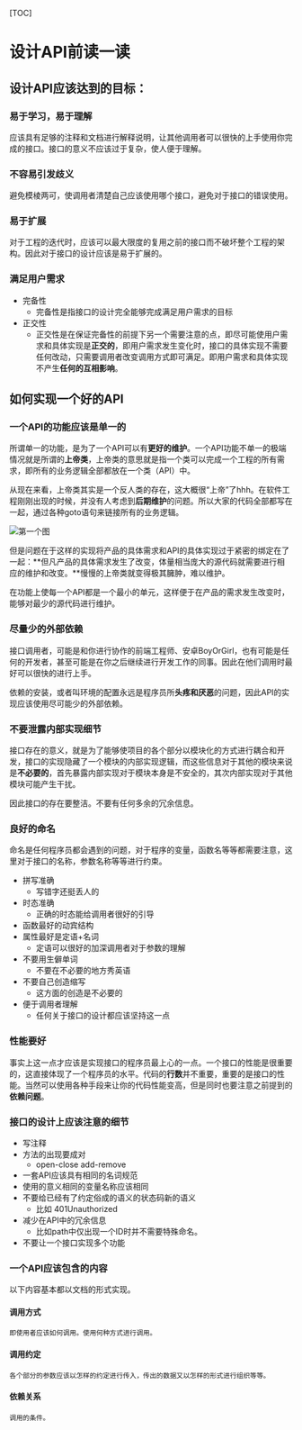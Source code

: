 [TOC]
# 设计API前读一读

## 设计API应该达到的目标：
### 易于学习，易于理解
应该具有足够的注释和文档进行解释说明，让其他调用者可以很快的上手使用你完成的接口。接口的意义不应该过于复杂，使人便于理解。

### 不容易引发歧义
避免模棱两可，使调用者清楚自己应该使用哪个接口，避免对于接口的错误使用。

### 易于扩展
对于工程的迭代时，应该可以最大限度的复用之前的接口而不破坏整个工程的架构。因此对于接口的设计应该是易于扩展的。

### 满足用户需求
+ 完备性
    + 完备性是指接口的设计完全能够完成满足用户需求的目标
+ 正交性
    + 正交性是在保证完备性的前提下另一个需要注意的点，即尽可能使用户需求和具体实现是**正交的**，即用户需求发生变化时，接口的具体实现不需要任何改动，只需要调用者改变调用方式即可满足。即用户需求和具体实现不产生**任何的互相影响**。

## **如何实现一个好的API**

### **一个API的功能应该是单一的**

所谓单一的功能，是为了一个API可以有**更好的维护**。一个API功能不单一的极端情况就是所谓的**上帝类**，上帝类的意思就是指一个类可以完成一个工程的所有需求，即所有的业务逻辑全部都放在一个类（API）中。

从现在来看，上帝类其实是一个反人类的存在，这大概很“上帝”了hhh。在软件工程刚刚出现的时候，并没有人考虑到**后期维护**的问题。所以大家的代码全部都写在一起，通过各种goto语句来链接所有的业务逻辑。

![第一个图](https://i.loli.net/2019/04/07/5ca9ab254defc.png)

但是问题在于这样的实现将产品的具体需求和API的具体实现过于紧密的绑定在了一起：**但凡产品的具体需求发生了改变，体量相当庞大的源代码就需要进行相应的维护和改变。**慢慢的上帝类就变得极其臃肿，难以维护。

在功能上使每一个API都是一个最小的单元，这样便于在产品的需求发生改变时，能够对最少的源代码进行维护。

### **尽量少的外部依赖**
接口调用者，可能是和你进行协作的前端工程师、安卓BoyOrGirl，也有可能是任何的开发者，甚至可能是在你之后继续进行开发工作的同事。因此在他们调用时最好可以很快的进行上手。

依赖的安装，或者叫环境的配置永远是程序员所**头疼和厌恶**的问题，因此API的实现应该使用尽可能少的外部依赖。

### **不要泄露内部实现细节**
接口存在的意义，就是为了能够使项目的各个部分以模块化的方式进行耦合和开发，接口的实现隐藏了一个模块的内部实现逻辑，而这些信息对于其他的模块来说是**不必要的**，首先暴露内部实现对于模块本身是不安全的，其次内部实现对于其他模块可能产生干扰。

因此接口的存在要整洁。不要有任何多余的冗余信息。

### **良好的命名**
命名是任何程序员都会遇到的问题，对于程序的变量，函数名等等都需要注意，这里对于接口的名称，参数名称等等进行约束。

+ 拼写准确
    + 写错字还挺丢人的
+ 时态准确
    + 正确的时态能给调用者很好的引导
+ 函数最好的动宾结构
+ 属性最好是定语+名词
    + 定语可以很好的加深调用者对于参数的理解
+ 不要用生僻单词
    + 不要在不必要的地方秀英语
+ 不要自己创造缩写
    + 这方面的创造是不必要的
+ 便于调用者理解
    + 任何关于接口的设计都应该坚持这一点

### **性能要好**
事实上这一点才应该是实现接口的程序员最上心的一点。一个接口的性能是很重要的，这直接体现了一个程序员的水平。代码的**行数**并不重要，重要的是接口的性能。当然可以使用各种手段来让你的代码性能变高，但是同时也要注意之前提到的**依赖问题**。

### **接口的设计上应该注意的细节**
+ 写注释
+ 方法的出现要成对
    + open-close add-remove
+ 一套API应该具有相同的名词规范
+ 使用的意义相同的变量名称应该相同
+ 不要给已经有了约定俗成的语义的状态码新的语义
    + 比如 401Unauthorized
+ 减少在API中的冗余信息
    + 比如path中仅出现一个ID时并不需要特殊命名。
+ 不要让一个接口实现多个功能
    

### **一个API应该包含的内容**
以下内容基本都以文档的形式实现。
#### 调用方式
    即使用者应该如何调用。使用何种方式进行调用。

#### 调用约定
    各个部分的参数应该以怎样的约定进行传入，传出的数据又以怎样的形式进行组织等等。

#### 依赖关系
    调用的条件。
